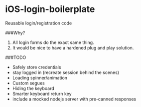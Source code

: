 iOS-login-boilerplate
=====================

Reusable login/registration code

###Why?

1. All login forms do the exact same thing.
2. It would be nice to have a hardened plug and play solution. 

###TODO

- Safely store credentials
- stay logged in (recreate session behind the scenes)
- Loading spinner/animation
- Custom segues
- Hiding the keyboard
- Smarter keyboard return key
- include a mocked nodejs server with pre-canned responses
